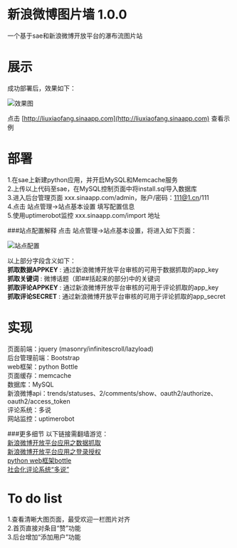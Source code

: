 新浪微博图片墙 1.0.0
==================
一个基于sae和新浪微博开放平台的瀑布流图片站

展示
====
成功部署后，效果如下：   

![效果图](http://imagedb-lady.stor.sinaapp.com/original/3f842c2ec7b3754ba2ecf046a7922f8d.png)   

点击 [http://liuxiaofang.sinaapp.com](http://liuxiaofang.sinaapp.com) 查看示例

部署
====
1.在sae上新建python应用，并开启MySQL和Memcache服务   
2.上传以上代码至sae，在MySQL控制页面中将install.sql导入数据库   
3.进入后台管理页面 xxx.sinaapp.com/admin，账户/密码：111@1.cn/111   
4.点击 站点管理->站点基本设置 填写配置信息   
5.使用uptimerobot监控 xxx.sinaapp.com/import 地址   

###站点配置解释
点击 站点管理->站点基本设置，将进入如下页面：  

![站点配置](http://imagedb-lady.stor.sinaapp.com/original/52e68f577518b22fc89790a28178e0db.png)   
   
以上部分字段含义如下：   
**抓取数据APPKEY** : 通过新浪微博开放平台审核的可用于数据抓取的app_key   
**抓取关键词** : 微博话题（即##括起来的部分)中的关键词   
**抓取评论APPKEY** : 通过新浪微博开放平台审核的可用于评论抓取的app_key   
**抓取评论SECRET** : 通过新浪微博开放平台审核的可用于评论抓取的app_secret

实现
=======
页面前端：jquery (masonry/infinitescroll/lazyload)   
后台管理前端：Bootstrap   
web框架：python Bottle   
页面缓存：memcache   
数据库：MySQL   
新浪微博api：trends/statuses、2/comments/show、oauth2/authorize、oauth2/access_token   
评论系统：多说   
网站监控：uptimerobot   

###更多细节
以下链接需翻墙游览：   
[新浪微博开放平台应用之数据抓取](http://bangerlee.blogspot.com/2012/12/blog-post.html)   
[新浪微博开放平台应用之登录授权](http://bangerlee.blogspot.com/2012/12/blog-post_14.html)   
[python web框架bottle](http://bangerlee.blogspot.com/2012/12/python-webbottle.html)   
[社会化评论系统“多说”](http://bangerlee.blogspot.com/2012/12/blog-post_10.html)   

To do list
==========
1.查看清晰大图页面，最受欢迎一栏图片对齐   
2.首页直接对条目“赞”功能   
3.后台增加“添加用户”功能   
   







